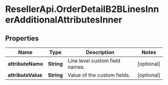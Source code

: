 # ResellerApi.OrderDetailB2BLinesInnerAdditionalAttributesInner

## Properties

Name | Type | Description | Notes
------------ | ------------- | ------------- | -------------
**attributeName** | **String** | Line level custom field names. | [optional] 
**attributeValue** | **String** | Value of the custom fields. | [optional] 


